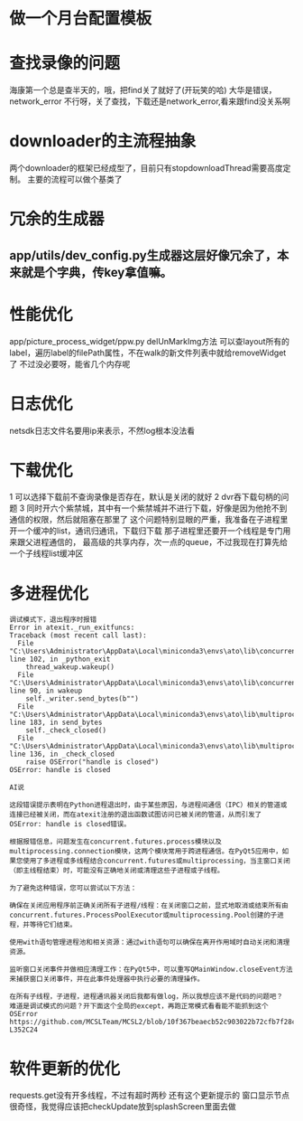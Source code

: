 # 做一个月台配置模板

# 查找录像的问题

海康第一个总是查半天的，哦，把find关了就好了(开玩笑的哈)
大华是错误，network_error
不行呀，关了查找，下载还是network_error,看来跟find没关系啊

# downloader的主流程抽象

两个downloader的框架已经成型了，目前只有stopdownloadThread需要高度定制。
主要的流程可以做个基类了

# 冗余的生成器

## app/utils/dev_config.py生成器这层好像冗余了，本来就是个字典，传key拿值嘛。

# 性能优化

app/picture_process_widget/ppw.py delUnMarkImg方法
可以查layout所有的label，遍历label的filePath属性，不在walk的新文件列表中就给removeWidget了
不过没必要呀，能省几个内存呢

# 日志优化

netsdk日志文件名要用ip来表示，不然log根本没法看

# 下载优化

1 可以选择下载前不查询录像是否存在，默认是关闭的就好
2 dvr吞下载句柄的问题
3 同时开六个紫禁城，其中有一个紫禁城并不进行下载，好像是因为他抢不到通信的权限，然后就阻塞在那里了
这个问题特别显眼的严重，我准备在子进程里开一个缓冲的list，通讯归通讯，下载归下载
那子进程里还要开一个线程是专门用来跟父进程通信的，
最高级的共享内存，次一点的queue，不过我现在打算先给一个子线程list缓冲区

# 多进程优化

    调试模式下，退出程序时报错
    Error in atexit._run_exitfuncs:
    Traceback (most recent call last):
      File "C:\Users\Administrator\AppData\Local\miniconda3\envs\ato\lib\concurrent\futures\process.py", line 102, in _python_exit
        thread_wakeup.wakeup()
      File "C:\Users\Administrator\AppData\Local\miniconda3\envs\ato\lib\concurrent\futures\process.py", line 90, in wakeup
        self._writer.send_bytes(b"")
      File "C:\Users\Administrator\AppData\Local\miniconda3\envs\ato\lib\multiprocessing\connection.py", line 183, in send_bytes
        self._check_closed()
      File "C:\Users\Administrator\AppData\Local\miniconda3\envs\ato\lib\multiprocessing\connection.py", line 136, in _check_closed
        raise OSError("handle is closed")
    OSError: handle is closed
    
    AI说
    
    这段错误提示表明在Python进程退出时，由于某些原因，与进程间通信（IPC）相关的管道或连接已经被关闭，而在atexit注册的退出函数试图访问已被关闭的管道，从而引发了OSError: handle is closed错误。
    
    根据报错信息，问题发生在concurrent.futures.process模块以及multiprocessing.connection模块，这两个模块常用于跨进程通信。在PyQt5应用中，如果您使用了多进程或多线程结合concurrent.futures或multiprocessing，当主窗口关闭（即主线程结束）时，可能没有正确地关闭或清理这些子进程或子线程。
    
    为了避免这种错误，您可以尝试以下方法：
    
    确保在关闭应用程序前正确关闭所有子进程/线程：在关闭窗口之前，显式地取消或结束所有由concurrent.futures.ProcessPoolExecutor或multiprocessing.Pool创建的子进程，并等待它们结束。
    
    使用with语句管理进程池和相关资源：通过with语句可以确保在离开作用域时自动关闭和清理资源。
    
    监听窗口关闭事件并做相应清理工作：在PyQt5中，可以重写QMainWindow.closeEvent方法来捕获窗口关闭事件，并在此事件处理器中执行必要的清理操作。
    
    在所有子线程，子进程，进程通讯器关闭后我都有做log，所以我想应该不是代码的问题吧？
    难道是调试模式的问题？开下面这个全局的except，再跑正常模式看看能不能抓到这个 OSError
    https://github.com/MCSLTeam/MCSL2/blob/10f367beaecb52c903022b72cfb7f28cdbf253d7/MCSL2Lib/windowInterface.py#L352C9-L352C24

# 软件更新的优化

requests.get没有开多线程，不过有超时两秒
还有这个更新提示的 窗口显示节点 很奇怪，我觉得应该把checkUpdate放到splashScreen里面去做